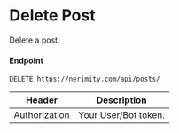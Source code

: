 # Delete Post
Delete a post.

#### Endpoint
```
DELETE https://nerimity.com/api/posts/
```

| Header        | Description                    |
| ------------- | ------------------------------ |
| Authorization | Your User/Bot token.           |

